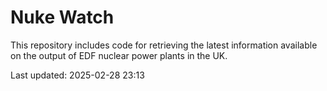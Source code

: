 # Nuke Watch

This repository includes code for retrieving the latest information available on the output of EDF nuclear power plants in the UK.

Last updated: 2025-02-28 23:13